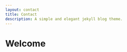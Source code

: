 ```yaml
---
layout: contact
title: Contact
description: A simple and elegant jekyll blog theme.
---
```

# Welcome